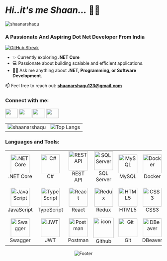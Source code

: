# *Hi..it's me Shaan...* 👋😊  

<p align="left"> <img src="https://komarev.com/ghpvc/?username=shaanarshaqu&label=Profile%20views&color=43782A&style=for-the-badge" alt="shaanarshaqu" /> </p>
<h3>A Passionate And Aspiring Dot Net Developer From India</h3>


<div> 
  
[![GitHub Streak](https://streak-stats.demolab.com/?user=shaanarshaqu&theme=chartreuse-dark)](https://git.io/streak-stats)
<!-- ![LeetCode Stats](https://leetcode.card.workers.dev/shaanarshaqu?theme=dark&font=source_code_pro&extension=null) -->

</div>


- ✨ Currently exploring **.NET Core**
- 💻 Passionate about building scalable and efficient applications.
- 🧑‍💻 Ask me anything about **.NET, Programming, or Software Development**.

📫 Feel free to reach out: **shaanarshaqu123@gmail.com**

<div>  
  
<h3 align="left">Connect with me:</h3>
<p align="left">

<a href="https://linkedin.com/in/shaan-arshaqu" target="blank"><img align="center" src="https://raw.githubusercontent.com/rahuldkjain/github-profile-readme-generator/master/src/images/icons/Social/linked-in-alt.svg" height="30" width="40" /></a>
<a href="https://instagram.com/shaan_arshaqu_" target="blank"><img align="center" src="https://raw.githubusercontent.com/rahuldkjain/github-profile-readme-generator/master/src/images/icons/Social/instagram.svg" height="30" width="40" /></a>
<a href="https://leetcode.com/u/shaanarshaqu" target="blank"><img align="center" src="https://raw.githubusercontent.com/rahuldkjain/github-profile-readme-generator/master/src/images/icons/Social/leet-code.svg" height="30" width="40" /></a>
<a href="https://www.facebook.com/shaan.arshaqu/" target="blank"><img align="center" src="https://raw.githubusercontent.com/rahuldkjain/github-profile-readme-generator/master/src/images/icons/Social/facebook.svg" height="30" width="40" /></a>
</p>
</div>

<table align="center">
  <tr>
    <td align="center">
      <img src="https://github-readme-stats.vercel.app/api?username=shaanarshaqu&show_icons=true&locale=en&title_color=ffffff&text_color=ffffff&bg_color=000000" alt="shaanarshaqu" />
    </td>
    <td align="center">
      <img src="https://github-readme-stats.vercel.app/api/top-langs/?username=shaanarshaqu&layout=compact&theme=vision-friendly-dark" alt="Top Langs" />
    </td>
  </tr>
</table>
<div align="center">

<h3 align="left">Languages and Tools:</h3>
<div>
<table>
  <tr>
    <td align="center" width="96">
      <a href="#dotnet-core">
        <img src="https://cdn.jsdelivr.net/gh/devicons/devicon/icons/dotnetcore/dotnetcore-original.svg" alt=".NET Core" width="60" height="60" />
      </a>
      <br>.NET Core
    </td>
    <td align="center" width="96">
        <img src="https://techstack-generator.vercel.app/csharp-icon.svg" alt="C#" width="60" height="60" />
      <br>C#
    </td>
    <td align="center" width="96">
        <img src="https://techstack-generator.vercel.app/restapi-icon.svg" alt="REST API" width="62" height="62" />
      <br>REST API
    </td>
    <td align="center" width="96">
        <img src="https://cdn.jsdelivr.net/gh/devicons/devicon/icons/microsoftsqlserver/microsoftsqlserver-plain.svg" alt="SQL Server" width="60" height="60" />
      <br>SQL Server
    </td>
    <td align="center" width="96">
        <img src="https://cdn.jsdelivr.net/gh/devicons/devicon/icons/mysql/mysql-original.svg" alt="MySQL" width="60" height="60" />
      <br>MySQL
    </td>
    <td align="center" width="96">
        <img src="https://techstack-generator.vercel.app/docker-icon.svg" alt="Docker" width="60" height="60" />
      <br>Docker
    </td>
    <td align="center" width="96">
        <img src="https://www.vectorlogo.zone/logos/microsoft_azure/microsoft_azure-icon.svg" alt="Azure" width="60" height="60" />
      <br>Azure
    </td>
        <td align="center" width="96">
        <img src="https://techstack-generator.vercel.app/aws-icon.svg" alt="AWS" width="60" height="60" />
      <br>AWS
    </td>
  </tr>
  <tr>
    <td align="center" width="96">
        <img src="https://techstack-generator.vercel.app/js-icon.svg" alt="JavaScript" width="60" height="60" />
      <br>JavaScript
    </td>
        <td align="center" width="96">
        <img src="https://cdn.jsdelivr.net/gh/devicons/devicon/icons/typescript/typescript-original.svg" alt="TypeScript" width="60" height="60" />
      <br>TypeScript
    </td>
    <td align="center" width="96">
        <img src="https://techstack-generator.vercel.app/react-icon.svg" alt="React" width="60" height="60" />
      <br>React
    </td>
    <td align="center" width="96">
        <img src="https://techstack-generator.vercel.app/redux-icon.svg" alt="Redux" width="60" height="60" />
      <br>Redux
    </td>
    <td align="center" width="96">
        <img src="https://skillicons.dev/icons?i=html" width="60" height="60" alt="HTML5" />
      <br>HTML5
    </td>
    <td align="center" width="96">
        <img src="https://skillicons.dev/icons?i=css" width="60" height="60" alt="CSS3" />
      <br>CSS3
    </td>
    <td align="center" width="96">
        <img src="https://skillicons.dev/icons?i=bootstrap" width="60" height="60" alt="Bootstrap" />
      <br>Bootstrap
    </td>
    <td align="center" width="96">
       <img src="https://cdn.jsdelivr.net/gh/devicons/devicon/icons/materialui/materialui-original.svg" alt="Material UI" width="60" height="60" />
      <br>Material UI
    </td>
  </tr>
  <tr>
    <td align="center" width="96">
        <img src="https://cdn.jsdelivr.net/gh/devicons/devicon/icons/swagger/swagger-original.svg" alt="Swagger" width="60" height="60" />
      <br>Swagger
    </td>
    <td align="center" width="96">
        <img src="http://jwt.io/img/icon.svg" alt="JWT" width="60" height="60" />
      <br>JWT
    </td>
    <td align="center" width="96">
        <img src="https://www.vectorlogo.zone/logos/getpostman/getpostman-icon.svg" alt="Postman" width="60" height="60" />
      <br>Postman
    </td>
    <td align="center" width="96">
        <img src="https://techstack-generator.vercel.app/github-icon.svg" alt="icon" width="65" height="65" />
      <br>Github
    </td>
    <td align="center" width="96"> 
        <img src="https://user-images.githubusercontent.com/25181517/192108372-f71d70ac-7ae6-4c0d-8395-51d8870c2ef0.png" width="60" height="60" alt="Git" />
      <br>Git
    </td>
    <td align="center" width="96">
       <img src="https://cdn.jsdelivr.net/gh/devicons/devicon/icons/dbeaver/dbeaver-original.svg" alt="DBeaver" width="60" height="60" />
      <br>DBeaver
    </td>
  </tr>
</table>
</div>

   ![Footer](https://github.com/shaanarshaqu/shaanarshaqu/raw/main/footer.svg)
